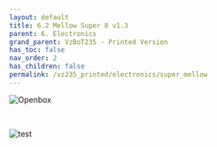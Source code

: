 ```yaml
---
layout: default
title: 6.2 Mellow Super 8 v1.3
parent: 6. Electronics
grand_parent: VzBoT235 - Printed Version
has_toc: false
nav_order: 2
has_children: false
permalink: /vz235_printed/electronics/super_mellow
---
```


![Openbox](../../assets/images/manual/vz235_printed/electronics/DSC06302.JPG)

<br>

![test](../../assets/images/manual/vz235_printed/electronics/DSC06320.JPG)